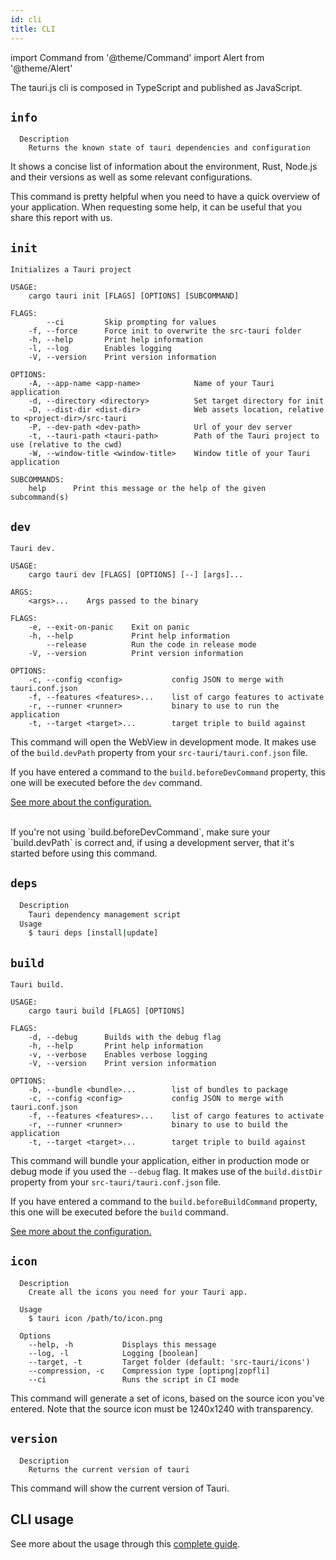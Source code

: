 ```yaml
---
id: cli
title: CLI
---
```


import Command from '@theme/Command'
import Alert from '@theme/Alert'


The tauri.js cli is composed in TypeScript and published as JavaScript. 

## `info`

<Command name="info" />

```
  Description
    Returns the known state of tauri dependencies and configuration
```

It shows a concise list of information about the environment, Rust, Node.js and their versions as well as some relevant configurations.

<Alert title="Note">
This command is pretty helpful when you need to have a quick overview of your application. When requesting some help, it can be useful that you share this report with us.
</Alert>

## `init`

<Command name="init" />

```
Initializes a Tauri project

USAGE:
    cargo tauri init [FLAGS] [OPTIONS] [SUBCOMMAND]

FLAGS:
        --ci         Skip prompting for values
    -f, --force      Force init to overwrite the src-tauri folder
    -h, --help       Print help information
    -l, --log        Enables logging
    -V, --version    Print version information

OPTIONS:
    -A, --app-name <app-name>            Name of your Tauri application
    -d, --directory <directory>          Set target directory for init
    -D, --dist-dir <dist-dir>            Web assets location, relative to <project-dir>/src-tauri
    -P, --dev-path <dev-path>            Url of your dev server
    -t, --tauri-path <tauri-path>        Path of the Tauri project to use (relative to the cwd)
    -W, --window-title <window-title>    Window title of your Tauri application

SUBCOMMANDS:
    help      Print this message or the help of the given subcommand(s)
```

## `dev`

<Command name="dev" />

```
Tauri dev.

USAGE:
    cargo tauri dev [FLAGS] [OPTIONS] [--] [args]...

ARGS:
    <args>...    Args passed to the binary

FLAGS:
    -e, --exit-on-panic    Exit on panic
    -h, --help             Print help information
        --release          Run the code in release mode
    -V, --version          Print version information

OPTIONS:
    -c, --config <config>           config JSON to merge with tauri.conf.json
    -f, --features <features>...    list of cargo features to activate
    -r, --runner <runner>           binary to use to run the application
    -t, --target <target>...        target triple to build against
```

This command will open the WebView in development mode. It makes use of the `build.devPath` property from your `src-tauri/tauri.conf.json` file.

If you have entered a command to the `build.beforeDevCommand` property, this one will be executed before the `dev` command.

<a href="/docs/api/config#build">See more about the configuration.</a><br/><br/>

<Alert title="Troubleshooting" type="warning">
If you're not using `build.beforeDevCommand`, make sure your `build.devPath` is correct and, if using a development server, that it's started before using this command.
</Alert>

## `deps`

<Command name="deps update" />

```sh
  Description
    Tauri dependency management script
  Usage
    $ tauri deps [install|update]
```


## `build`

<Command name="build" />

```
Tauri build.

USAGE:
    cargo tauri build [FLAGS] [OPTIONS]

FLAGS:
    -d, --debug      Builds with the debug flag
    -h, --help       Print help information
    -v, --verbose    Enables verbose logging
    -V, --version    Print version information

OPTIONS:
    -b, --bundle <bundle>...        list of bundles to package
    -c, --config <config>           config JSON to merge with tauri.conf.json
    -f, --features <features>...    list of cargo features to activate
    -r, --runner <runner>           binary to use to build the application
    -t, --target <target>...        target triple to build against
```

This command will bundle your application, either in production mode or debug mode if you used the `--debug` flag. It makes use of the `build.distDir` property from your `src-tauri/tauri.conf.json` file.

If you have entered a command to the `build.beforeBuildCommand` property, this one will be executed before the `build` command.

<a href="/docs/api/config#build">See more about the configuration.</a>

## `icon`

<Command name="icon" />

```
  Description
    Create all the icons you need for your Tauri app.

  Usage
    $ tauri icon /path/to/icon.png

  Options
    --help, -h           Displays this message
    --log, -l            Logging [boolean]
    --target, -t         Target folder (default: 'src-tauri/icons')
    --compression, -c    Compression type [optipng|zopfli]
    --ci                 Runs the script in CI mode     
```

This command will generate a set of icons, based on the source icon you've entered. Note that the source icon must be 1240x1240 with transparency.

## `version`

<Command name="--version" />

```
  Description
    Returns the current version of tauri
```

This command will show the current version of Tauri.

## CLI usage

See more about the usage through this [complete guide](/docs/development/integration).
